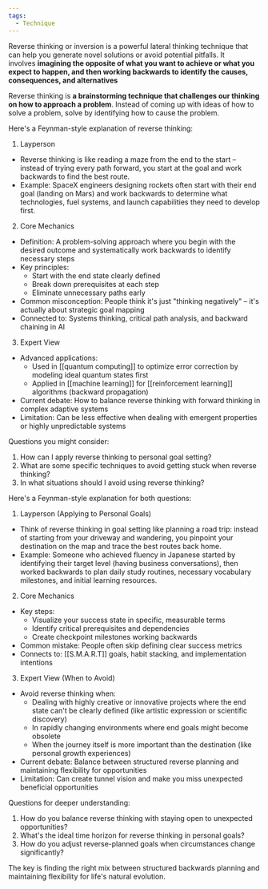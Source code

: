 ```yaml
---
tags:
  - Technique
---
```

Reverse thinking or inversion is a powerful lateral thinking technique that can help you generate novel solutions or avoid potential pitfalls. It involves **imagining the opposite of what you want to achieve or what you expect to happen, and then working backwards to identify the causes, consequences, and alternatives**

Reverse thinking is **a brainstorming technique that challenges our thinking on how to approach a problem**. Instead of coming up with ideas of how to solve a problem, solve by identifying how to cause the problem.

Here's a Feynman-style explanation of reverse thinking:

1. Layperson 
- Reverse thinking is like reading a maze from the end to the start – instead of trying every path forward, you start at the goal and work backwards to find the best route.
- Example: SpaceX engineers designing rockets often start with their end goal (landing on Mars) and work backwards to determine what technologies, fuel systems, and launch capabilities they need to develop first.

2. Core Mechanics
- Definition: A problem-solving approach where you begin with the desired outcome and systematically work backwards to identify necessary steps
- Key principles:
	* Start with the end state clearly defined
	* Break down prerequisites at each step
	* Eliminate unnecessary paths early
- Common misconception: People think it's just "thinking negatively" – it's actually about strategic goal mapping
- Connected to: Systems thinking, critical path analysis, and backward chaining in AI

3. Expert View
- Advanced applications:
  * Used in [[quantum computing]] to optimize error correction by modeling ideal quantum states first
  * Applied in [[machine learning]] for [[reinforcement learning]] algorithms (backward propagation)
- Current debate: How to balance reverse thinking with forward thinking in complex adaptive systems
- Limitation: Can be less effective when dealing with emergent properties or highly unpredictable systems

Questions you might consider:
1. How can I apply reverse thinking to personal goal setting?
2. What are some specific techniques to avoid getting stuck when reverse thinking?
3. In what situations should I avoid using reverse thinking?

Here's a Feynman-style explanation for both questions:

1. Layperson (Applying to Personal Goals)
- Think of reverse thinking in goal setting like planning a road trip: instead of starting from your driveway and wandering, you pinpoint your destination on the map and trace the best routes back home.
- Example: Someone who achieved fluency in Japanese started by identifying their target level (having business conversations), then worked backwards to plan daily study routines, necessary vocabulary milestones, and initial learning resources.

2. Core Mechanics
- Key steps:
  * Visualize your success state in specific, measurable terms
  * Identify critical prerequisites and dependencies
  * Create checkpoint milestones working backwards
- Common mistake: People often skip defining clear success metrics
- Connects to: [[S.M.A.R.T]] goals, habit stacking, and implementation intentions

3. Expert View (When to Avoid)
- Avoid reverse thinking when:
  * Dealing with highly creative or innovative projects where the end state can't be clearly defined (like artistic expression or scientific discovery)
  * In rapidly changing environments where end goals might become obsolete
  * When the journey itself is more important than the destination (like personal growth experiences)
- Current debate: Balance between structured reverse planning and maintaining flexibility for opportunities
- Limitation: Can create tunnel vision and make you miss unexpected beneficial opportunities

Questions for deeper understanding:
1. How do you balance reverse thinking with staying open to unexpected opportunities?
2. What's the ideal time horizon for reverse thinking in personal goals?
3. How do you adjust reverse-planned goals when circumstances change significantly?

The key is finding the right mix between structured backwards planning and maintaining flexibility for life's natural evolution.